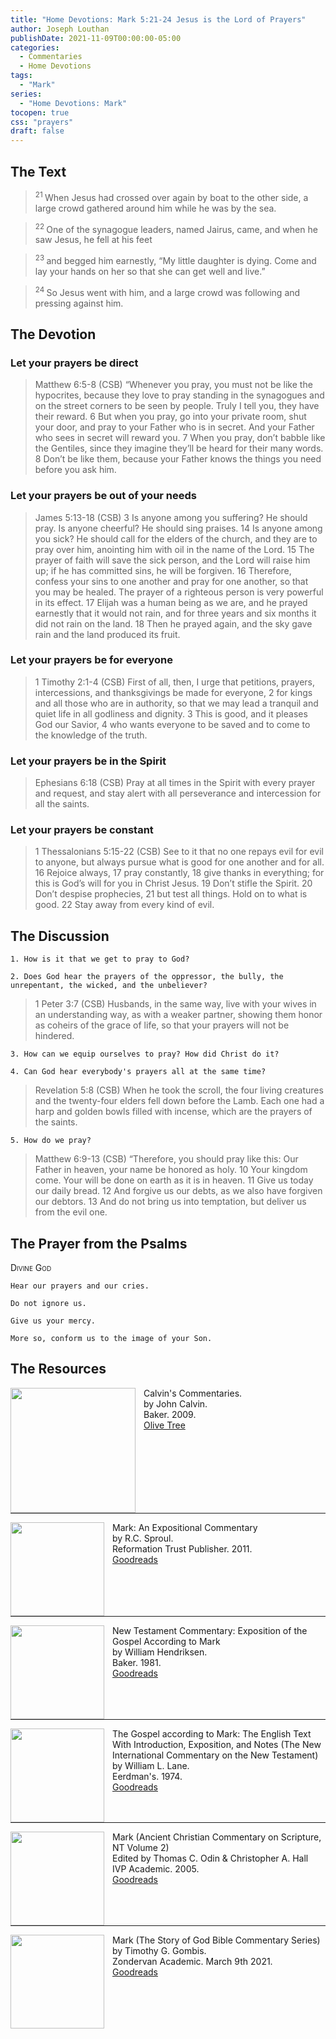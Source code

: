 ```yaml
---
title: "Home Devotions: Mark 5:21-24 Jesus is the Lord of Prayers"
author: Joseph Louthan
publishDate: 2021-11-09T00:00:00-05:00
categories:
  - Commentaries
  - Home Devotions
tags:
  - "Mark"
series:
  - "Home Devotions: Mark"
tocopen: true
css: "prayers"
draft: false
---
```

## The Text

><sup> 21 </sup> When Jesus had crossed over again by boat to the other side, a large crowd gathered around him while he was by the sea. 

><sup> 22 </sup> One of the synagogue leaders, named Jairus, came, and when he saw Jesus, he fell at his feet 

><sup> 23 </sup> and begged him earnestly, “My little daughter is dying. Come and lay your hands on her so that she can get well and live.” 

><sup> 24 </sup> So Jesus went with him, and a large crowd was following and pressing against him. 

## The Devotion

### Let your prayers be direct

>Matthew 6:5-8 (CSB) “Whenever you pray, you must not be like the hypocrites, because they love to pray standing in the synagogues and on the street corners to be seen by people. Truly I tell you, they have their reward. 6 But when you pray, go into your private room, shut your door, and pray to your Father who is in secret. And your Father who sees in secret will reward you. 7 When you pray, don’t babble like the Gentiles, since they imagine they’ll be heard for their many words. 8 Don’t be like them, because your Father knows the things you need before you ask him.

### Let your prayers be out of your needs

>James 5:13-18 (CSB) 3 Is anyone among you suffering? He should pray. Is anyone cheerful? He should sing praises. 14 Is anyone among you sick? He should call for the elders of the church, and they are to pray over him, anointing him with oil in the name of the Lord. 15 The prayer of faith will save the sick person, and the Lord will raise him up; if he has committed sins, he will be forgiven. 16 Therefore, confess your sins to one another and pray for one another, so that you may be healed. The prayer of a righteous person is very powerful in its effect. 17 Elijah was a human being as we are, and he prayed earnestly that it would not rain, and for three years and six months it did not rain on the land. 18 Then he prayed again, and the sky gave rain and the land produced its fruit.

### Let your prayers be for everyone

>1 Timothy 2:1-4 (CSB) First of all, then, I urge that petitions, prayers, intercessions, and thanksgivings be made for everyone, 2 for kings and all those who are in authority, so that we may lead a tranquil and quiet life in all godliness and dignity. 3 This is good, and it pleases God our Savior, 4 who wants everyone to be saved and to come to the knowledge of the truth.

### Let your prayers be in the Spirit

>Ephesians 6:18 (CSB) Pray at all times in the Spirit with every prayer and request, and stay alert with all perseverance and intercession for all the saints.

### Let your prayers be constant

>1 Thessalonians 5:15-22 (CSB) See to it that no one repays evil for evil to anyone, but always pursue what is good for one another and for all. 16 Rejoice always, 17 pray constantly, 18 give thanks in everything; for this is God’s will for you in Christ Jesus. 19 Don’t stifle the Spirit. 20 Don’t despise prophecies, 21 but test all things. Hold on to what is good. 22 Stay away from every kind of evil.

## The Discussion

```text
1. How is it that we get to pray to God?
```

```text
2. Does God hear the prayers of the oppressor, the bully, the unrepentant, the wicked, and the unbeliever?
```

>1 Peter 3:7 (CSB) Husbands, in the same way, live with your wives in an understanding way, as with a weaker partner, showing them honor as coheirs of the grace of life, so that your prayers will not be hindered.

```text
3. How can we equip ourselves to pray? How did Christ do it?
```

```text
4. Can God hear everybody's prayers all at the same time?
```

>Revelation 5:8 (CSB) When he took the scroll, the four living creatures and the twenty-four elders fell down before the Lamb. Each one had a harp and golden bowls filled with incense, which are the prayers of the saints.

```text
5. How do we pray?
```

>Matthew 6:9-13 (CSB) “Therefore, you should pray like this:
Our Father in heaven,
your name be honored as holy.
10 Your kingdom come.
Your will be done
on earth as it is in heaven.
11 Give us today our daily bread.
12 And forgive us our debts,
as we also have forgiven our debtors.
13 And do not bring us into temptation,
but deliver us from the evil one.

## The Prayer from the Psalms

>

<div style='font-variant: small-caps;'>
Divine God
</div>

```text
Hear our prayers and our cries.

Do not ignore us.

Give us your mercy.

More so, conform us to the image of your Son.
```

<div style="page-break-after: always;"></div>


## The Resources

<p style="clear:both;">

<img src="/images/resources/commentary-calvin-set.png" align="left" width="200" style="padding-right: 10px" />Calvin's Commentaries.  
by John Calvin.  
Baker. 2009.  
[Olive Tree](https://www.olivetree.com/store/product.php?productid=17517)

<p style="clear:both;">

---

<img src="/images/resources/commentary-mark-sproul.jpg" align="left" width="150" style="padding-right: 10px" />Mark: An Expositional Commentary  
by R.C. Sproul.  
Reformation Trust Publisher. 2011.  
[Goodreads](https://www.goodreads.com/book/show/13329901-mark?ac=1&from_search=true&qid=AjPCOwNAXj&rank=1)

<p style="clear:both;">

---

<img src="/images/resources/commentary-mark-hendriksen.jpg" align="left" width="150" style="padding-right: 10px" />New Testament Commentary: Exposition of the Gospel According to Mark  
by William Hendriksen.  
Baker. 1981.  
[Goodreads](https://www.goodreads.com/book/show/2365098.Mark)

<p style="clear:both;">

---

<img src="/images/resources/commentary-mark-lane.jpg" align="left" width="150" style="padding-right: 10px" />The Gospel according to Mark: The English Text With Introduction, Exposition, and Notes (The New International Commentary on the New Testament)  
by William L. Lane.  
Eerdman's. 1974.  
[Goodreads](https://www.goodreads.com/book/show/978619.The_Gospel_of_Mark?from_search=true&from_srp=true&qid=UOUMUiJ7z4&rank=2)

<p style="clear:both;">

---

<img src="/images/resources/commentary-mark-oden.jpg" align="left" width="150" style="padding-right: 10px" />Mark (Ancient Christian Commentary on Scripture, NT Volume 2)  
Edited by Thomas C. Odin & Christopher A. Hall  
IVP Academic. 2005.  
[Goodreads](https://www.goodreads.com/book/show/33015669-mark)

<p style="clear:both;">

---

<img src="/images/resources/commentary-mark-gombis.jpg" align="left" width="150" style="padding-right: 10px" />Mark (The Story of God Bible Commentary Series)  
by Timothy G. Gombis.   
Zondervan Academic. March 9th 2021.  
[Goodreads](https://www.goodreads.com/book/show/54287613-mark)

<p style="clear:both;">
